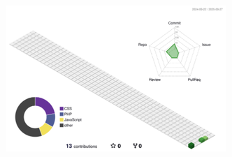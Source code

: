 
![3D Profile](https://raw.githubusercontent.com/Aminesouini12356/Aminesouini12356/main/profile-3d-contrib/profile-green.svg)
